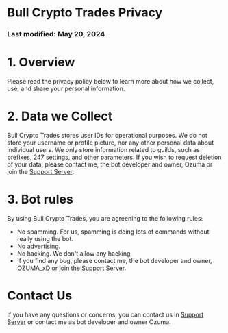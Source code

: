 # Bull Crypto Trades Privacy
### Last modified: May 20, 2024

# 1. Overview
Please read the privacy policy below to learn more about how we collect, use, and share your personal information.

# 2. Data we Collect
Bull Crypto Trades stores user IDs for operational purposes. We do not store your username or profile picture, nor any other personal data about individual users. We only store information related to guilds, such as prefixes, 247 settings, and other parameters. If you wish to request deletion of your data, please contact me, the bot developer and owner, Ozuma or join the [Support Server](https://discord.gg/yatri).

# 3. Bot rules
By using Bull Crypto Trades, you are agreening to the following rules:
- No spamming. For us, spamming is doing lots of commands without really using the bot.
- No advertising.
- No hacking. We don't allow any hacking.
- If you find any bug, please contact me, the bot developer and owner, OZUMA_xD or join the [Support Server](https://discord.gg/yatri).

# Contact Us
If you have any questions or concerns, you can contact us in [Support Server](https://discord.gg/yatri) or contact me as bot developer and owner Ozuma.
